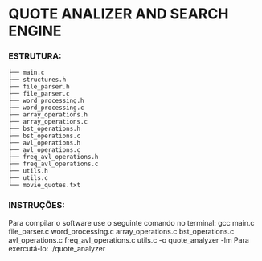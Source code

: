 # QUOTE ANALIZER AND SEARCH ENGINE

### ESTRUTURA:
    ├── main.c
    ├── structures.h
    ├── file_parser.h
    ├── file_parser.c
    ├── word_processing.h
    ├── word_processing.c
    ├── array_operations.h
    ├── array_operations.c
    ├── bst_operations.h
    ├── bst_operations.c
    ├── avl_operations.h
    ├── avl_operations.c
    ├── freq_avl_operations.h
    ├── freq_avl_operations.c
    ├── utils.h
    ├── utils.c
    └── movie_quotes.txt

### INSTRUÇÕES:
Para compilar o software use o seguinte comando no terminal:
gcc main.c file_parser.c word_processing.c array_operations.c bst_operations.c avl_operations.c freq_avl_operations.c utils.c -o quote_analyzer -lm
Para exercutá-lo:
./quote_analyzer
